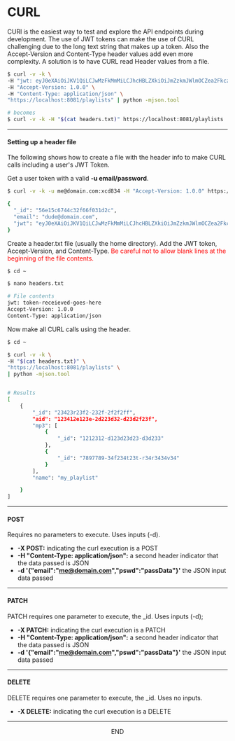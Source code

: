 <div class="page-header">
  <h1  id="page-title">CURL</h1>
</div>

CURl is the easiest way to test and explore the API endpoints during development. The use of JWT tokens can make the
use of CURL challenging due to the long text string that makes up a token. Also the Accept-Version and
Content-Type header values
add even more complexity. A solution is to have CURL read Header values from a file.

```bash
$ curl -v -k \
-H "jwt: eyJ0eXAiOiJKV1QiLCJwMzFkMmMiLCJhcHBLZXkiOiJmZzkmJWlmOCZea2FkczAyM2xkZnMrLS" \
-H "Accept-Version: 1.0.0" \
-H "Content-Type: application/json" \
"https://localhost:8081/playlists" | python -mjson.tool

# becomes
$ curl -v -k -H "$(cat headers.txt)" https://localhost:8081/playlists | python -mjson.tool
```

___
#### Setting up a header file

The following shows how to create a file with the header info to make CURL calls including a user's
JWT Token.


Get a user token with a valid __-u email/password__.
```bash
$ curl -v -k -u me@domain.com:xcd834 -H "Accept-Version: 1.0.0" https://localhost:8081/account/token | python -mjson.tool

{
  "_id": "56e15c6744c32f66f031d2c",
  "email": "dude@domain.com",
  "jwt": "eyJ0eXAiOiJKV1QiLCJwMzFkMmMiLCJhcHBLZXkiOiJmZzkmJWlmOCZea2FkczAyM2xkZnMrLS"
}
```


Create a header.txt file (usually the home directory). Add the JWT token, Accept-Version, and Content-Type.
<span style="color:red">Be careful not to allow blank lines at the beginning of the file contents.</span>
```bash
$ cd ~

$ nano headers.txt

# File contents
jwt: token-receieved-goes-here
Accept-Version: 1.0.0
Content-Type: application/json
```


Now make all CURL calls using the header.
```bash
$ cd ~

$ curl -v -k \
-H "$(cat headers.txt)" \
"https://localhost:8081/playlists" \
| python -mjson.tool


# Results
[
    {
        "_id": "23423r23f2-232f-2f2f2ff",
        "aid": "123412e123e-2d223d32-d23d2f23f",
        "mp3": [
            {
                "_id": "1212312-d123d23d23-d3d233"
            },
            {
                "_id": "7897789-34f234t23t-r34r3434v34"
            }
        ],
        "name": "my_playlist"

    }
]
```





___
#### POST
Requires no parameters to execute. Uses inputs (-d).

* __-X POST:__ indicating the curl execution is a POST
* __-H "Content-Type: application/json":__ a second header indicator that the data passed is JSON
* __-d '{"email":"me@domain.com","pswd":"passData"}'__ the JSON input data passed


___
#### PATCH
PATCH requires one parameter to execute, the \_id. Uses inputs (-d);

* __-X PATCH:__ indicating the curl execution is a PATCH
* __-H "Content-Type: application/json":__ a second header indicator that the data passed is JSON
* __-d '{"email":"me@domain.com","pswd":"passData"}'__ the JSON input data passed

___
#### DELETE
DELETE requires one parameter to execute, the \_id. Uses no inputs.

* __-X DELETE:__ indicating the curl execution is a DELETE



___
<div style="margin:0 auto;text-align:center;">END</div>
